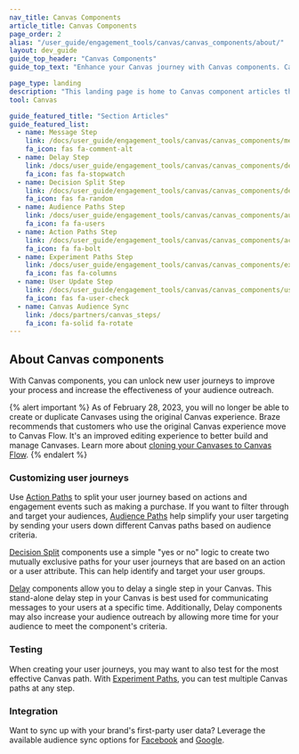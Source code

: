 ```yaml
---
nav_title: Canvas Components
article_title: Canvas Components
page_order: 2
alias: "/user_guide/engagement_tools/canvas/canvas_components/about/"
layout: dev_guide
guide_top_header: "Canvas Components"
guide_top_text: "Enhance your Canvas journey with Canvas components. Canvas components can be used to simplify the process of determining the effectiveness of your Canvas by replacing excessive full steps with just one. Components in Canvas refer to the personalized user journey in your Canvas branches."

page_type: landing
description: "This landing page is home to Canvas component articles that will help you create more advanced Canvases. Some of these components include the message step, delay step, decision split step, and more."
tool: Canvas

guide_featured_title: "Section Articles"
guide_featured_list:
  - name: Message Step
    link: /docs/user_guide/engagement_tools/canvas/canvas_components/message_step/
    fa_icon: fas fa-comment-alt
  - name: Delay Step
    link: /docs/user_guide/engagement_tools/canvas/canvas_components/delay_step/
    fa_icon: fas fa-stopwatch
  - name: Decision Split Step
    link: /docs/user_guide/engagement_tools/canvas/canvas_components/decision_split/
    fa_icon: fas fa-random
  - name: Audience Paths Step
    link: /docs/user_guide/engagement_tools/canvas/canvas_components/audience_paths/
    fa_icon: fa fa-users 
  - name: Action Paths Step  
    link: /docs/user_guide/engagement_tools/canvas/canvas_components/action_paths/
    fa_icon: fa fa-bolt
  - name: Experiment Paths Step
    link: /docs/user_guide/engagement_tools/canvas/canvas_components/experiment_step/
    fa_icon: fas fa-columns
  - name: User Update Step
    link: /docs/user_guide/engagement_tools/canvas/canvas_components/user_update/
    fa_icon: fas fa-user-check
  - name: Canvas Audience Sync
    link: /docs/partners/canvas_steps/
    fa_icon: fa-solid fa-rotate
---
```


## About Canvas components

With Canvas components, you can unlock new user journeys to improve your process and increase the effectiveness of your audience outreach.

{% alert important %}
As of February 28, 2023, you will no longer be able to create or duplicate Canvases using the original Canvas experience. Braze recommends that customers who use the original Canvas experience move to Canvas Flow. It's an improved editing experience to better build and manage Canvases. Learn more about [cloning your Canvases to Canvas Flow]({{site.baseurl}}/user_guide/engagement_tools/canvas/managing_canvases/cloning_canvases/).
{% endalert %}

### Customizing user journeys

Use [Action Paths][1] to split your user journey based on actions and engagement events such as making a purchase. If you want to filter through and target your audiences, [Audience Paths][2] help simplify your user targeting by sending your users down different Canvas paths based on audience criteria.

[Decision Split][3] components use a simple "yes or no" logic to create two mutually exclusive paths for your user journeys that are based on an action or a user attribute. This can help identify and target your user groups.

[Delay][4] components allow you to delay a single step in your Canvas. This stand-alone delay step in your Canvas is best used for communicating messages to your users at a specific time. Additionally, Delay components may also increase your audience outreach by allowing more time for your audience to meet the component's criteria. 

### Testing
When creating your user journeys, you may want to also test for the most effective Canvas path. With [Experiment Paths][5], you can test multiple Canvas paths at any step. 

### Integration 
Want to sync up with your brand's first-party user data? Leverage the available audience sync options for [Facebook][6] and [Google][7]. <br><br>

[1]: {{site.baseurl}}/user_guide/engagement_tools/canvas/canvas_components/action_paths
[2]: {{site.baseurl}}/user_guide/engagement_tools/canvas/canvas_components/audience_paths
[3]: {{site.baseurl}}/user_guide/engagement_tools/canvas/canvas_components/decision_split
[4]: {{site.baseurl}}/user_guide/engagement_tools/canvas/canvas_components/delay_step
[5]: {{site.baseurl}}/user_guide/engagement_tools/canvas/canvas_components/experiment_step
[6]: {{site.baseurl}}/partners/canvas_steps/facebook_audience_sync
[7]: {{site.baseurl}}/partners/canvas_steps/google_audience_sync